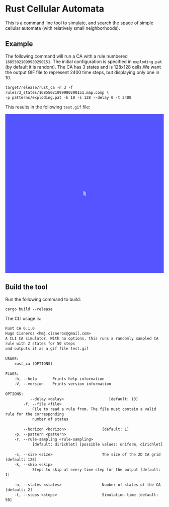 # Rust Cellular Automata

This is a command line tool to simulate, and search the space of simple cellular
automata (with relatively small neighborhoods).

## Example

The following command will run a CA with a rule numbered `16855021099980290151`.
The initial configuration is specified  in `exploding.pat` (by default it is
random). The CA has 3 states and is 128x128 cells.We want the output GIF file to
represent 2400 time steps, but displaying only one in 10.
```
target/release/rust_ca -n 3 -f rules/3_states/16855021099980290151.map.comp \
-p patterns/exploding.pat -k 10 -s 128 --delay 0 -t 2400 
```
This results in the following `test.gif` file: 

![Example CA GIF](assets/test.gif)

## Build the tool 

Run the following command to build:
```
cargo build --release
```

The CLI usage is: 
```
Rust CA 0.1.0
Hugo Cisneros <hmj.cisneros@gmail.com>
A CLI CA simulator. With no options, this runs a randomly sampled CA rule with 2 states for 50 steps
and outputs it as a gif file test.gif

USAGE:
    rust_ca [OPTIONS]

FLAGS:
    -h, --help       Prints help information
    -V, --version    Prints version information

OPTIONS:
           --delay <delay>                    [default: 10]
        -f, --file <file>
            File to read a rule from. The file must contain a valid rule for the corresponding
            number of states

        --horizon <horizon>                [default: 1]
    -p, --pattern <pattern>
    -r, --rule-sampling <rule-sampling>
            [default: dirichlet] [possible values: uniform, dirichlet]

    -s, --size <size>                      The size of the 2D CA grid [default: 128]
    -k, --skip <skip>
            Steps to skip at every time step for the output [default: 1]

    -n, --states <states>                  Number of states of the CA [default: 2]
    -t, --steps <steps>                    Simulation time [default: 50]
```
